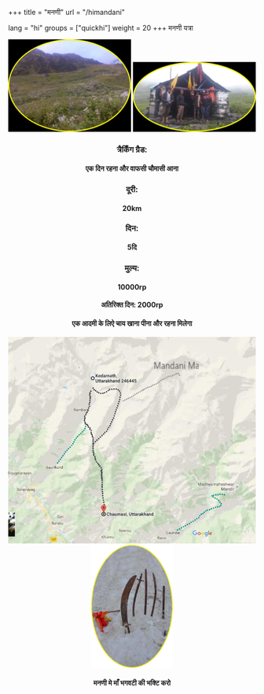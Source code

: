 +++
title = "मनणी"
url = "/himandani"

lang = "hi"
groups = ["quickhi"]
weight = 20
+++
मनणी यत्रा
<div class="ui-content">
<img src="/img/manani4.png" style="width:250px;">
<img src="/img/manani5.png" style="width:250px;">
</div>
</div>
<div role="main" class="ui-content" style="text-align:center;">
<h3>त्रैकिँग ग्रैड:</h3><h4>एक दिन रहना और वाफसी चौमासी आना </h4></h4>
<h3>दूरी:</h3><h4>20km</h4>
<h3>दिन:</h3><h4>5दि</h4>
<h3>मुल्य:</h3><h4>10000rp</h4><h4>अतिरिक्त दिन: 2000rp</h4><h4>एक आदमी के लिऐ चाय खाना पीना और रहना मिलेगा</h4>
<img src="/img/map2.png" style="max-width:100%;">
<img src="/img/manani1.png" style="height:250px;">
<h4>मनणी मे माँ भगवटी की भक्टि करो </h4>
